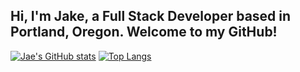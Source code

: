 ## Hi, I'm Jake, a Full Stack Developer based in Portland, Oregon. Welcome to my GitHub!

[![Jae's GitHub stats](https://github-readme-stats.vercel.app/api?username=JaeGif&show_icons=true)](https://github.com/JaeGif/github-readme-stats) [![Top Langs](https://github-readme-stats.vercel.app/api/top-langs/?username=JaeGif&layout=compact)](https://github.com/JaeGif/github-readme-stats)

